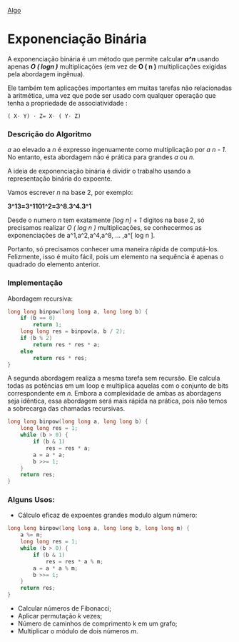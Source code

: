 [Algo]

# Exponenciação Binária

A exponenciação binária é um método que permite calcular ***a^n*** usando apenas ***O ( logn )*** multiplicações (em vez de **O ( n )** multiplicações exigidas pela abordagem ingênua).

Ele também tem aplicações importantes em muitas tarefas não relacionadas à aritmética, uma vez que pode ser usado com qualquer operação que tenha a propriedade de associatividade :

    ( X⋅ Y) ⋅ Z= X⋅ ( Y⋅ Z)

### Descrição do Algoritmo

*a* ao elevado a *n* é expresso ingenuamente como multiplicação por *a*  *n - 1*. No entanto, esta abordagem não é prática para grandes *a* ou *n*.

A ideia de exponenciação binária é dividir o trabalho usando a representação binária do expoente.

Vamos escrever *n* na base 2, por exemplo:

**3^13=3^1101^2=3^8.3^4.3^1**

Desde o numero *n* tem exatamente *[log n] + 1* dígitos na base 2, só precisamos realizar *O ( log n )* multiplicações, se conhecermos as exponenciações de  a^1,a^2,a^4,a^8, ... ,a^[ log n ].

Portanto, só precisamos conhecer uma maneira rápida de computá-los. Felizmente, isso é muito fácil, pois um elemento na sequência é apenas o quadrado do elemento anterior.

### Implementação

Abordagem recursiva:

````cpp
long long binpow(long long a, long long b) {
    if (b == 0)
        return 1;
    long long res = binpow(a, b / 2);
    if (b % 2)
        return res * res * a;
    else
        return res * res;
}
````
A segunda abordagem realiza a mesma tarefa sem recursão. Ele calcula todas as potências em um loop e multiplica aquelas com o conjunto de bits correspondente em *n*. Embora a complexidade de ambas as abordagens seja idêntica, essa abordagem será mais rápida na prática, pois não temos a sobrecarga das chamadas recursivas.

````cpp
long long binpow(long long a, long long b) {
    long long res = 1;
    while (b > 0) {
        if (b & 1)
            res = res * a;
        a = a * a;
        b >>= 1;
    }
    return res;
}
````

### Alguns Usos:
- Cálculo eficaz de expoentes grandes modulo algum número:
````cpp
long long binpow(long long a, long long b, long long m) {
    a %= m;
    long long res = 1;
    while (b > 0) {
        if (b & 1)
            res = res * a % m;
        a = a * a % m;
        b >>= 1;
    }
    return res;
}
````

- Calcular números de Fibonacci;
- Aplicar permutação *k* vezes;
- Número de caminhos de comprimento k em um grafo;
- Multiplicar o módulo de dois números *m*.

[Algo]: https://github.com/alexistoigo/lab#algo